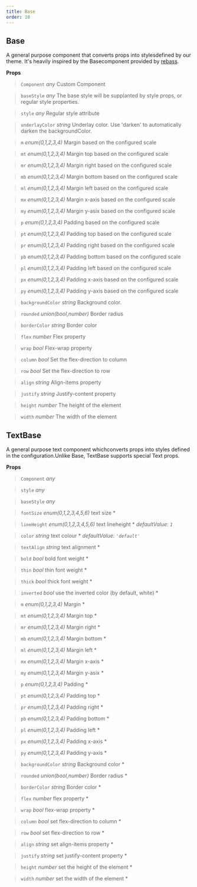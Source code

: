 ```yaml
---
title: Base
order: 10
---
```



## Base

A general purpose component that converts props into stylesdefined by our theme. It&#039;s heavily inspired by the Basecomponent provided by [rebass](https://github.com/jxnblk/rebass).

**Props**

> `Component` _any_ 
> Custom Component
 


> `baseStyle` _any_ 
> The base style will be supplanted by style props, or regular style properties.
 


> `style` _any_ 
> Regular style attribute
 


> `underlayColor` _string_ 
> Underlay color. Use 'darken' to automatically darken the backgroundColor.
 


> `m` _enum(0,1,2,3,4)_ 
> Margin based on the configured scale
 


> `mt` _enum(0,1,2,3,4)_ 
> Margin top based on the configured scale
 


> `mr` _enum(0,1,2,3,4)_ 
> Margin right based on the configured scale
 


> `mb` _enum(0,1,2,3,4)_ 
> Margin bottom based on the configured scale
 


> `ml` _enum(0,1,2,3,4)_ 
> Margin left based on the configured scale
 


> `mx` _enum(0,1,2,3,4)_ 
> Margin x-axis based on the configured scale
 


> `my` _enum(0,1,2,3,4)_ 
> Margin y-asix based on the configured scale
 


> `p` _enum(0,1,2,3,4)_ 
> Padding based on the configured scale
 


> `pt` _enum(0,1,2,3,4)_ 
> Padding top based on the configured scale
 


> `pr` _enum(0,1,2,3,4)_ 
> Padding right based on the configured scale
 


> `pb` _enum(0,1,2,3,4)_ 
> Padding bottom based on the configured scale
 


> `pl` _enum(0,1,2,3,4)_ 
> Padding left based on the configured scale
 


> `px` _enum(0,1,2,3,4)_ 
> Padding x-axis based on the configured scale
 


> `py` _enum(0,1,2,3,4)_ 
> Padding y-axis based on the configured scale
 


> `backgroundColor` _string_ 
> Background color.
 


> `rounded` _union(bool,number)_ 
> Border radius
 


> `borderColor` _string_ 
> Border color
 


> `flex` _number_ 
> Flex property
 


> `wrap` _bool_ 
> Flex-wrap property
 


> `column` _bool_ 
> Set the flex-direction to column
 


> `row` _bool_ 
> Set the flex-direction to row
 


> `align` _string_ 
> Align-items property
 


> `justify` _string_ 
> Justify-content property
 


> `height` _number_ 
> The height of the element
 


> `width` _number_ 
> The width of the element
 




## TextBase

A general purpose text component whichconverts props into styles defined in the configuration.Unlike Base, TextBase supports special Text props.

**Props**

> `Component` _any_ 
> 
 


> `style` _any_ 
> 
 


> `baseStyle` _any_ 
> 
 


> `fontSize` _enum(0,1,2,3,4,5,6)_ 
> text size *
 


> `lineHeight` _enum(0,1,2,3,4,5,6)_ 
> text lineheight *
> _defaultValue: `1`_


> `color` _string_ 
> text colour *
> _defaultValue: `'default'`_


> `textAlign` _string_ 
> text alignment *
 


> `bold` _bool_ 
> bold font weight *
 


> `thin` _bool_ 
> thin font weight *
 


> `thick` _bool_ 
> thick font weight *
 


> `inverted` _bool_ 
> use the inverted color (by default, white) *
 


> `m` _enum(0,1,2,3,4)_ 
> Margin *
 


> `mt` _enum(0,1,2,3,4)_ 
> Margin top *
 


> `mr` _enum(0,1,2,3,4)_ 
> Margin right *
 


> `mb` _enum(0,1,2,3,4)_ 
> Margin bottom *
 


> `ml` _enum(0,1,2,3,4)_ 
> Margin left *
 


> `mx` _enum(0,1,2,3,4)_ 
> Margin x-axis *
 


> `my` _enum(0,1,2,3,4)_ 
> Margin y-asix *
 


> `p` _enum(0,1,2,3,4)_ 
> Padding *
 


> `pt` _enum(0,1,2,3,4)_ 
> Padding top *
 


> `pr` _enum(0,1,2,3,4)_ 
> Padding right *
 


> `pb` _enum(0,1,2,3,4)_ 
> Padding bottom *
 


> `pl` _enum(0,1,2,3,4)_ 
> Padding left *
 


> `px` _enum(0,1,2,3,4)_ 
> Padding x-axis *
 


> `py` _enum(0,1,2,3,4)_ 
> Padding y-axis *
 


> `backgroundColor` _string_ 
> Background color *
 


> `rounded` _union(bool,number)_ 
> Border radius *
 


> `borderColor` _string_ 
> Border color *
 


> `flex` _number_ 
> flex property *
 


> `wrap` _bool_ 
> flex-wrap property *
 


> `column` _bool_ 
> set flex-direction to column *
 


> `row` _bool_ 
> set flex-direction to row *
 


> `align` _string_ 
> set align-items property *
 


> `justify` _string_ 
> set justify-content property *
 


> `height` _number_ 
> set the height of the element *
 


> `width` _number_ 
> set the width of the element *
 



